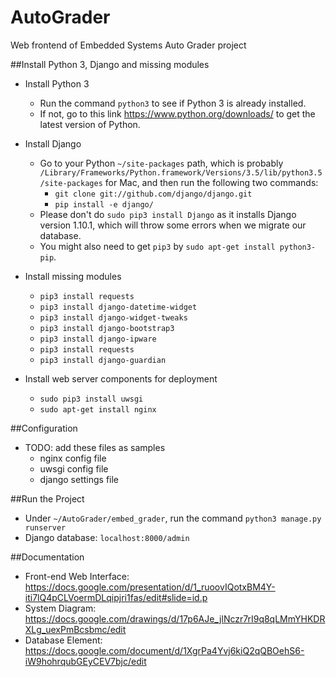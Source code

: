 # AutoGrader

Web frontend of Embedded Systems Auto Grader project

##Install Python 3, Django and missing modules
- Install Python 3
  - Run the command ```python3``` to see if Python 3 is already installed. 
  - If not, go to this link https://www.python.org/downloads/ to get the latest version of Python.

- Install Django
  - Go to your Python ```~/site-packages``` path, which is probably ```/Library/Frameworks/Python.framework/Versions/3.5/lib/python3.5/site-packages``` for Mac, and then run the following two commands:
    - ```git clone git://github.com/django/django.git```
    - ```pip install -e django/```
  - Please don't do ```sudo pip3 install Django``` as it installs Django version 1.10.1, which will throw some errors when we migrate our database.
  - You might also need to get ```pip3``` by ```sudo apt-get install python3-pip```.

- Install missing modules
  - ```pip3 install requests```
  - ```pip3 install django-datetime-widget```
  - ```pip3 install django-widget-tweaks```
  - ```pip3 install django-bootstrap3```
  - ```pip3 install django-ipware```
  - ```pip3 install requests```
  - ```pip3 install django-guardian```

- Install web server components for deployment
  - ```sudo pip3 install uwsgi```
  - ```sudo apt-get install nginx```

##Configuration
- TODO: add these files as samples
  - nginx config file
  - uwsgi config file
  - django settings file

##Run the Project
 - Under ```~/AutoGrader/embed_grader```, run the command ```python3 manage.py runserver```
 - Django database: ```localhost:8000/admin```
 
##Documentation
 - Front-end Web Interface:
    https://docs.google.com/presentation/d/1_ruoovIQotxBM4Y-iti7lQ4pCLVoermDLqipjri1fas/edit#slide=id.p
 - System Diagram:
    https://docs.google.com/drawings/d/17p6AJe_jlNczr7rI9q8qLMmYHKDRXLg_uexPmBcsbmc/edit
 - Database Element:
    https://docs.google.com/document/d/1XgrPa4Yvj6kiQ2qQBOehS6-iW9hohrqubGEyCEV7bjc/edit


